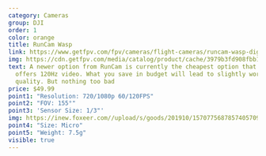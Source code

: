 ```yaml
---
category: Cameras
group: DJI
order: 1
color: orange
title: RunCam Wasp
link: https://www.getfpv.com/fpv/cameras/flight-cameras/runcam-wasp-digital-hd-fpv-camera.html
img: https://cdn.getfpv.com/media/catalog/product/cache/3979b3fd908fbb12b31974edb6316b2e/r/u/runcam-wasp-digital-hd-fpv-camera-_1_.jpg
text: A newer option from RunCam is currently the cheapest option that still
  offers 120Hz video. What you save in budget will lead to slightly worse video
  quality. But nothing too bad
price: $49.99
point1: "Resolution: 720/1080p 60/120FPS"
point2: "FOV: 155°"
point3: 'Sensor Size: 1/3"'
img: https://inew.foxeer.com//upload/s/goods/201910/1570775687857405709.images.400x400.jpg
point4: "Size: Micro"
point5: "Weight: 7.5g"
visible: true
---
```

